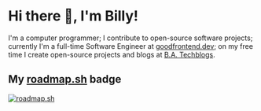 # Hi there 👋, I'm Billy!

I'm a computer programmer; I contribute to open-source software projects; currently I'm a full-time Software Engineer at [goodfrontend.dev](https://goodfrontend.dev); on my free time I create open-source projects and blogs at [B.A. Techblogs](https://techblogs.gatsbyjs.io).

## My [roadmap.sh](https://roadmap.sh) badge

[![roadmap.sh](https://api.roadmap.sh/v1-badge/tall/643a07b111a85692d89468e1?variant=dark&roadmaps=computer-science%2Cfrontend%2Cbackend%2Ccyber-security)](https://roadmap.sh)
